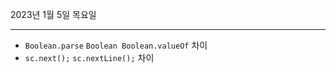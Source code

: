 2023년 1월 5일 목요일

---

- `Boolean.parse` `Boolean Boolean.valueOf` 차이
- `sc.next();` `sc.nextLine();` 차이
